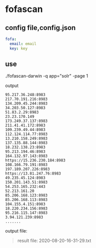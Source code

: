 # fofascan


## config file,config.json

```yaml
fofa:
  email: email
  key: key

```

## use

./fofascan-darwin -q app="solr" -page 1

output

```
95.217.36.248:8983
217.70.191.216:8983
134.209.45.244:8983
34.203.50.127:8983
51.83.2.29:8983
23.23.170.149
173.249.37.137:8983
211.41.41.172:8983
109.239.49.44:8983
112.124.114.77:8983
13.210.158.249:8983
137.135.88.144:8983
18.232.138.23:8983
95.213.194.46:8983
164.132.97.143:8983
https://15.236.230.184:8983
108.166.79.191:8983
197.189.207.226:8983
https://13.81.247.76:8983
49.235.45.124:8983
150.201.143.51:8983
54.253.165.232:443
52.213.161.20
85.206.168.123:8983
85.206.168.113:8983
104.155.4.151:8983
18.220.234.156:8983
95.216.115.147:8983
3.94.121.239:8983
.......
```

output file:

> result file: 2020-08-20-16-31-29.txt



